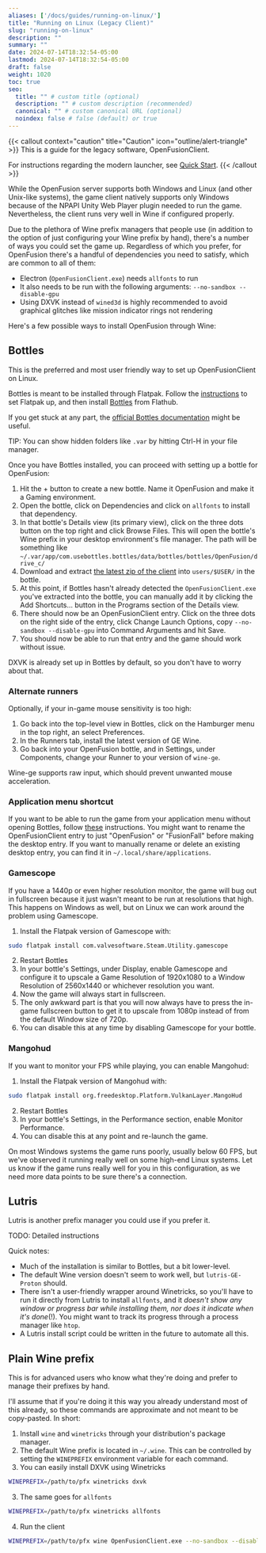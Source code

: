 ```yaml
---
aliases: ['/docs/guides/running-on-linux/']
title: "Running on Linux (Legacy Client)"
slug: "running-on-linux"
description: ""
summary: ""
date: 2024-07-14T18:32:54-05:00
lastmod: 2024-07-14T18:32:54-05:00
draft: false
weight: 1020
toc: true
seo:
  title: "" # custom title (optional)
  description: "" # custom description (recommended)
  canonical: "" # custom canonical URL (optional)
  noindex: false # false (default) or true
---
```


{{< callout context="caution" title="Caution" icon="outline/alert-triangle" >}}
This is a guide for the legacy software, OpenFusionClient.

For instructions regarding the modern launcher, see [Quick Start](/docs/guides/quick-start).
{{< /callout >}}

While the OpenFusion server supports both Windows and Linux (and other Unix-like systems), the game client natively supports only Windows because of the NPAPI Unity Web Player plugin needed to run the game.
Nevertheless, the client runs very well in Wine if configured properly.

Due to the plethora of Wine prefix managers that people use (in addition to the option of just configuring your Wine prefix by hand), there's a number of ways you could set the game up.
Regardless of which you prefer, for OpenFusion there's a handful of dependencies you need to satisfy, which are common to all of them:

* Electron (`OpenFusionClient.exe`) needs `allfonts` to run
* It also needs to be run with the following arguments: `--no-sandbox --disable-gpu`
* Using DXVK instead of `wined3d` is highly recommended to avoid graphical glitches like mission indicator rings not rendering

Here's a few possible ways to install OpenFusion through Wine:

## Bottles

This is the preferred and most user friendly way to set up OpenFusionClient on Linux.

Bottles is meant to be installed through Flatpak. Follow the [instructions](https://flatpak.org/setup/) to set Flatpak up, and then install [Bottles](https://flathub.org/apps/details/com.usebottles.bottles) from Flathub.

If you get stuck at any part, the [official Bottles documentation](https://docs.usebottles.com/) might be useful.

TIP: You can show hidden folders like `.var` by hitting Ctrl-H in your file manager.

Once you have Bottles installed, you can proceed with setting up a bottle for OpenFusion:

1. Hit the + button to create a new bottle. Name it OpenFusion and make it a Gaming environment.
2. Open the bottle, click on Dependencies and click on `allfonts` to install that dependency.
3. In that bottle's Details view (its primary view), click on the three dots button on the top right and click Browse Files. This will open the bottle's Wine prefix in your desktop environment's file manager. The path will be something like `~/.var/app/com.usebottles.bottles/data/bottles/bottles/OpenFusion/drive_c/`
4. Download and extract [the latest zip of the client](https://github.com/OpenFusionProject/OpenFusion/releases/latest) into `users/$USER/` in the bottle.
5. At this point, if Bottles hasn't already detected the `OpenFusionClient.exe` you've extracted into the bottle, you can manually add it by clicking the Add Shortcuts... button in the Programs section of the Details view.
6. There should now be an OpenFusionClient entry. Click on the three dots on the right side of the entry, click Change Launch Options, copy `--no-sandbox --disable-gpu` into Command Arguments and hit Save.
7. You should now be able to run that entry and the game should work without issue.

DXVK is already set up in Bottles by default, so you don't have to worry about that.

### Alternate runners

Optionally, if your in-game mouse sensitivity is too high:

1. Go back into the top-level view in Bottles, click on the Hamburger menu in the top right, an select Preferences.
2. In the Runners tab, install the latest version of GE Wine.
3. Go back into your OpenFusion bottle, and in Settings, under Components, change your Runner to your version of `wine-ge`.

Wine-ge supports raw input, which should prevent unwanted mouse acceleration.

### Application menu shortcut

If you want to be able to run the game from your application menu without opening Bottles, follow [these](https://docs.usebottles.com/bottles/programs#add-programs-to-your-desktop) instructions.
You might want to rename the OpenFusionClient entry to just "OpenFusion" or "FusionFall" before making the desktop entry.
If you want to manually rename or delete an existing desktop entry, you can find it in `~/.local/share/applications`.

### Gamescope

If you have a 1440p or even higher resolution monitor, the game will bug out in fullscreen because it just wasn't meant to be run at resolutions that high.
This happens on Windows as well, but on Linux we can work around the problem using Gamescope.

1. Install the Flatpak version of Gamescope with:

```sh
sudo flatpak install com.valvesoftware.Steam.Utility.gamescope
```

2. Restart Bottles
3. In your bottle's Settings, under Display, enable Gamescope and configure it to upscale a Game Resolution of 1920x1080 to a Window Resolution of 2560x1440 or whichever resolution you want.
4. Now the game will always start in fullscreen.
5. The only awkward part is that you will now always have to press the in-game fullscreen button to get it to upscale from 1080p instead of from the default Window size of 720p.
6. You can disable this at any time by disabling Gamescope for your bottle.

### Mangohud

If you want to monitor your FPS while playing, you can enable Mangohud:

1. Install the Flatpak version of Mangohud with:

```sh
sudo flatpak install org.freedesktop.Platform.VulkanLayer.MangoHud
```

2. Restart Bottles
3. In your bottle's Settings, in the Performance section, enable Monitor Performance.
4. You can disable this at any point and re-launch the game.

On most Windows systems the game runs poorly, usually below 60 FPS, but we've observed it running really well on some high-end Linux systems.
Let us know if the game runs really well for you in this configuration, as we need more data points to be sure there's a connection.

## Lutris

Lutris is another prefix manager you could use if you prefer it.

TODO: Detailed instructions

Quick notes:

* Much of the installation is similar to Bottles, but a bit lower-level.
* The default Wine version doesn't seem to work well, but `lutris-GE-Proton` should.
* There isn't a user-friendly wrapper around Winetricks, so you'll have to run it directly from Lutris to install `allfonts`, and it *doesn't show any window or progress bar while installing them, nor does it indicate when it's done*(!). You might want to track its progress through a process manager like `htop`.
* A Lutris install script could be written in the future to automate all this.

## Plain Wine prefix

This is for advanced users who know what they're doing and prefer to manage their prefixes by hand.

I'll assume that if you're doing it this way you already understand most of this already, so these commands are approximate and not meant to be copy-pasted.
In short:

1. Install `wine` and `winetricks` through your distribution's package manager.
1. The default Wine prefix is located in `~/.wine`. This can be controlled by setting the `WINEPREFIX` environment variable for each command.
2. You can easily install DXVK using Winetricks

```sh
WINEPREFIX=/path/to/pfx winetricks dxvk
```

3. The same goes for `allfonts`

```sh
WINEPREFIX=/path/to/pfx winetricks allfonts
```

4. Run the client

```sh
WINEPREFIX=/path/to/pfx wine OpenFusionClient.exe --no-sandbox --disable-gpu
```

